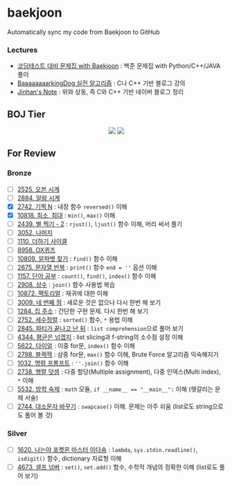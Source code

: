 # baekjoon
Automatically sync my code from Baekjoon to GitHub
### Lectures
- [코딩테스트 대비 문제집 with Baekjoon](https://github.com/tony9402/baekjoon) : 백준 문제집 with Python/C++/JAVA 풀이
- [BaaaaaaaarkingDog 실전 알고리즘](https://blog.encrypted.gg/category/강좌/실전%20알고리즘) : C나 C++ 기반 블로그 강의
- [Jinhan's Note](https://blog.naver.com/jinhan814) : 위와 상동, 즉 C와 C++ 기반 네이버 블로그 정리

## BOJ Tier
<div align="center">
  <img src="http://mazassumnida.wtf/api/v2/generate_badge?boj=Esantomi">
  <img src="http://mazandi.herokuapp.com/api?handle=Esantomi"/>
</div>

## For Review
### Bronze
- [ ] [2525. 오븐 시계](https://www.acmicpc.net/problem/2525)
- [ ] [2884. 알람 시계](https://www.acmicpc.net/problem/2884)
- [X] [2742. 기찍 N](https://www.acmicpc.net/problem/2742) : 내장 함수 `reversed()` 이해
- [X] [10818. 최소, 최대](https://www.acmicpc.net/problem/10818) : `min()`, `max()` 이해
- [ ] [2439. 별 찍기 - 2](https://www.acmicpc.net/problem/2439) : `rjust()`, `ljust()` 함수 이해, 머리 써서 풀기
- [ ] [3052. 나머지](https://www.acmicpc.net/problem/3052)
- [ ] [1110. 더하기 사이클](https://www.acmicpc.net/problem/1110)
- [ ] [8958. OX퀴즈](https://www.acmicpc.net/problem/8958)
- [ ] [10809. 알파벳 찾기](https://www.acmicpc.net/problem/10809) : `find()` 함수 이해
- [ ] [2675. 문자열 반복](https://www.acmicpc.net/problem/2675) : `print()` 함수 `end = ''` 옵션 이해
- [ ] [1157. 단어 공부](https://www.acmicpc.net/problem/1157) : `count()`, `find()`, `index()` 함수 이해
- [ ] [2908. 상수](https://www.acmicpc.net/problem/2908) : `join()` 함수 사용법 복습
- [ ] [10872. 팩토리얼](https://www.acmicpc.net/problem/10872) : 재귀에 대한 이해
- [ ] [3009. 네 번째 점](https://www.acmicpc.net/problem/3009) : 새로운 것은 없으나 다시 한번 해 보기
- [ ] [1284. 집 주소](https://www.acmicpc.net/problem/1284) : 간단한 구현 문제. 다시 한번 해 보기
- [ ] [2752. 세수정렬](https://www.acmicpc.net/problem/2752) : `sorted()` 함수, `*` 용법 이해
- [ ] [2845. 파티가 끝나고 난 뒤](https://www.acmicpc.net/problem/2845) : `list comprehension`으로 풀어 보기
- [ ] [4344. 평균은 넘겠지](https://www.acmicpc.net/problem/4344) : list slicing과 f-string의 소수점 설정 이해
- [ ] [5622. 다이얼](https://www.acmicpc.net/problem/5622) : 이중 for문, `index()` 함수 이해
- [ ] [2798. 블랙잭](https://www.acmicpc.net/problem/2798) : 삼중 for문, `max()` 함수 이해, Brute Force 알고리즘 익숙해지기
- [ ] [1032. 명령 프롬프트](https://www.acmicpc.net/problem/1032) : `''.join()` 함수 이해
- [ ] [2738. 행렬 덧셈](https://www.acmicpc.net/problem/2738) : 다중 할당(Multiple assignment), 다중 인덱스(Multi index), `*` 이해
- [ ] [5532. 방학 숙제](https://www.acmicpc.net/problem/5532) : `math` 모듈, `if __name__ == "__main__":` 이해 (헷갈리는 문제 서술)
- [ ] [2744. 대소문자 바꾸기](https://www.acmicpc.net/problem/2744) : `swapcase()` 이해. 문제는 아주 쉬움 (list로도 string으로도 풀어 볼 것)
### Silver
- [ ] [1620. 나는야 포켓몬 마스터 이다솜](https://www.acmicpc.net/problem/1620) : `lambda`, `sys.stdin.readline()`, `isdigit()` 함수, dictionary 자료형 이해
- [ ] [4673. 셀프 넘버](https://www.acmicpc.net/problem/4673) : `set()`, `set.add()` 함수, 수학적 개념의 정확한 이해 (list로도 풀어 보기)
